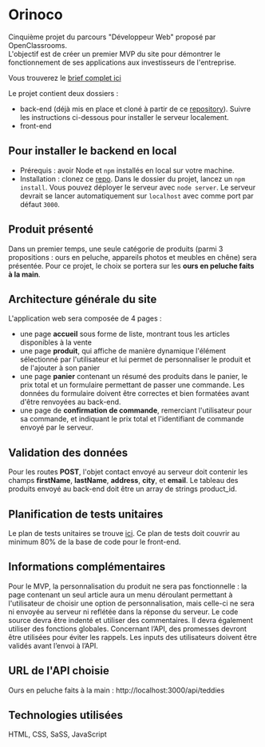 # Orinoco

Cinquième projet du parcours "Développeur Web" proposé par OpenClassrooms. <br>
L'objectif est de créer un premier MVP du site pour démontrer le fonctionnement de ses applications aux investisseurs de l'entreprise.

Vous trouverez le [brief complet ici](https://s3-eu-west-1.amazonaws.com/course.oc-static.com/projects/DWJ_FR_P5/P5_Spe%CC%81cifications%20fonctionnelles%20Orinoco%20(2).pdf)

Le projet contient deux dossiers : 
- back-end (déjà mis en place et cloné à partir de ce [repository](https://github.com/OpenClassrooms-Student-Center/JWDP5)). Suivre les instructions ci-dessous pour installer le serveur localement.
- front-end

## Pour installer le backend en local

- Prérequis : avoir Node et `npm` installés en local sur votre machine.
- Installation : clonez ce [repo](https://github.com/OpenClassrooms-Student-Center/JWDP5). Dans le dossier du projet, lancez un `npm install`. Vous pouvez déployer le serveur avec `node server`. Le serveur devrait se lancer automatiquement sur `localhost` avec comme port par défaut `3000`.

## Produit présenté 

Dans un premier temps, une seule catégorie de produits (parmi 3 propositions : ours en peluche, appareils photos et meubles en chêne) sera présentée. Pour ce projet, le choix se portera sur les **ours en peluche faits à la main**.

## Architecture générale du site 

L'application web sera composée de 4 pages : 
- une page **accueil** sous forme de liste, montrant tous les articles disponibles à la vente
- une page **produit**, qui affiche de manière dynamique l'élément sélectionné par l'utilisateur et lui permet de personnaliser le produit et de l'ajouter à son panier
- une page **panier** contenant un résumé des produits dans le panier, le prix total et un formulaire permettant de passer une commande. Les données du formulaire doivent être correctes et bien formatées avant d'être renvoyées au back-end.
- une page de **confirmation de commande**, remerciant l'utilisateur pour sa commande, et indiquant le prix total et l'identifiant de commande envoyé par le serveur.

## Validation des données 

Pour les routes **POST**, l'objet contact envoyé au serveur doit contenir les champs **firstName**, **lastName**, **address**, **city**, et **email**.
Le tableau des produits envoyé au back-end doit être un array de strings product_id.

## Planification de tests unitaires 

Le plan de tests unitaires se trouve [ici](https://docs.google.com/spreadsheets/d/1G3iU2fb5bTMHGX8S7QC1u572WISqx4OatUMIJC9st0I/edit?usp=sharing).
Ce plan de tests doit couvrir au minimum 80% de la base de code pour le front-end.

## Informations complémentaires

Pour le MVP, la personnalisation du produit ne sera pas fonctionnelle : la page contenant un seul article aura un menu déroulant permettant à l'utilisateur de
choisir une option de personnalisation, mais celle-ci ne sera ni envoyée au serveur ni reflétée dans la réponse du serveur. Le code source devra être indenté et utiliser des commentaires. Il devra également utiliser des fonctions globales. Concernant l’API, des promesses devront être utilisées pour éviter les rappels. Les inputs des utilisateurs doivent être validés avant l’envoi à l’API.

## URL de l'API choisie 

Ours en peluche faits à la main : http://localhost:3000/api/teddies

## Technologies utilisées

HTML, CSS, SaSS, JavaScript

